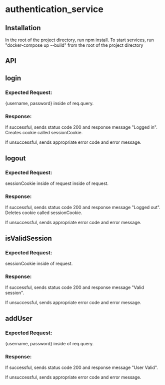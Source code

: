 # authentication_service

## Installation
In the root of the project directory, run npm install.
To start services, run "docker-compose up --build" from the root of the project directory

## API

## login

### Expected Request: 

{username, password} inside of req.query.

### Response: 

If successful, sends status code 200 and response message "Logged in". Creates cookie called sessionCookie.

If unsuccessful, sends appropriate error code and error message.

## logout

### Expected Request: 

sessionCookie inside of request inside of request.

### Response: 

If successful, sends status code 200 and response message "Logged out". Deletes cookie called sessionCookie.

If unsuccessful, sends appropriate error code and error message.

## isValidSession

### Expected Request: 

sessionCookie inside of request.

### Response: 

If successful, sends status code 200 and response message "Valid session".

If unsuccessful, sends appropriate error code and error message.

## addUser

### Expected Request: 

{username, password} inside of req.query.

### Response: 

If successful, sends status code 200 and response message "User Valid".

If unsuccessful, sends appropriate error code and error message.
